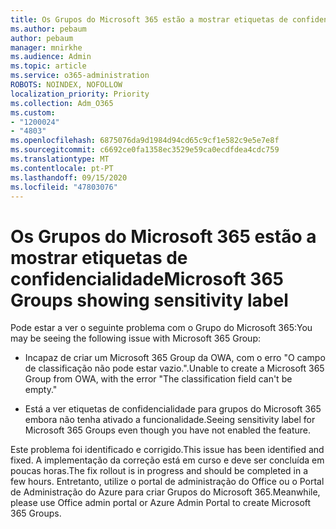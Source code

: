 ```yaml
---
title: Os Grupos do Microsoft 365 estão a mostrar etiquetas de confidencialidade
ms.author: pebaum
author: pebaum
manager: mnirkhe
ms.audience: Admin
ms.topic: article
ms.service: o365-administration
ROBOTS: NOINDEX, NOFOLLOW
localization_priority: Priority
ms.collection: Adm_O365
ms.custom:
- "1200024"
- "4803"
ms.openlocfilehash: 6875076da9d1984d94cd65c9cf1e582c9e5e7e8f
ms.sourcegitcommit: c6692ce0fa1358ec3529e59ca0ecdfdea4cdc759
ms.translationtype: MT
ms.contentlocale: pt-PT
ms.lasthandoff: 09/15/2020
ms.locfileid: "47803076"
---
```

# <a name="microsoft-365-groups-showing-sensitivity-label"></a><span data-ttu-id="232b0-102">Os Grupos do Microsoft 365 estão a mostrar etiquetas de confidencialidade</span><span class="sxs-lookup"><span data-stu-id="232b0-102">Microsoft 365 Groups showing sensitivity label</span></span>

<span data-ttu-id="232b0-103">Pode estar a ver o seguinte problema com o Grupo do Microsoft 365:</span><span class="sxs-lookup"><span data-stu-id="232b0-103">You may be seeing the following issue with Microsoft 365 Group:</span></span>

- <span data-ttu-id="232b0-104">Incapaz de criar um Microsoft 365 Group da OWA, com o erro "O campo de classificação não pode estar vazio.".</span><span class="sxs-lookup"><span data-stu-id="232b0-104">Unable to create a Microsoft 365 Group from OWA, with the error "The classification field can't be empty."</span></span>

- <span data-ttu-id="232b0-105">Está a ver etiquetas de confidencialidade para grupos do Microsoft 365 embora não tenha ativado a funcionalidade.</span><span class="sxs-lookup"><span data-stu-id="232b0-105">Seeing sensitivity label for Microsoft 365 Groups even though you have not enabled the feature.</span></span>

<span data-ttu-id="232b0-106">Este problema foi identificado e corrigido.</span><span class="sxs-lookup"><span data-stu-id="232b0-106">This issue has been identified and fixed.</span></span> <span data-ttu-id="232b0-107">A implementação da correção está em curso e deve ser concluída em poucas horas.</span><span class="sxs-lookup"><span data-stu-id="232b0-107">The fix rollout is in progress and should be completed in a few hours.</span></span> <span data-ttu-id="232b0-108">Entretanto, utilize o portal de administração do Office ou o Portal de Administração do Azure para criar Grupos do Microsoft 365.</span><span class="sxs-lookup"><span data-stu-id="232b0-108">Meanwhile, please use Office admin portal or Azure Admin Portal to create Microsoft 365 Groups.</span></span>  
